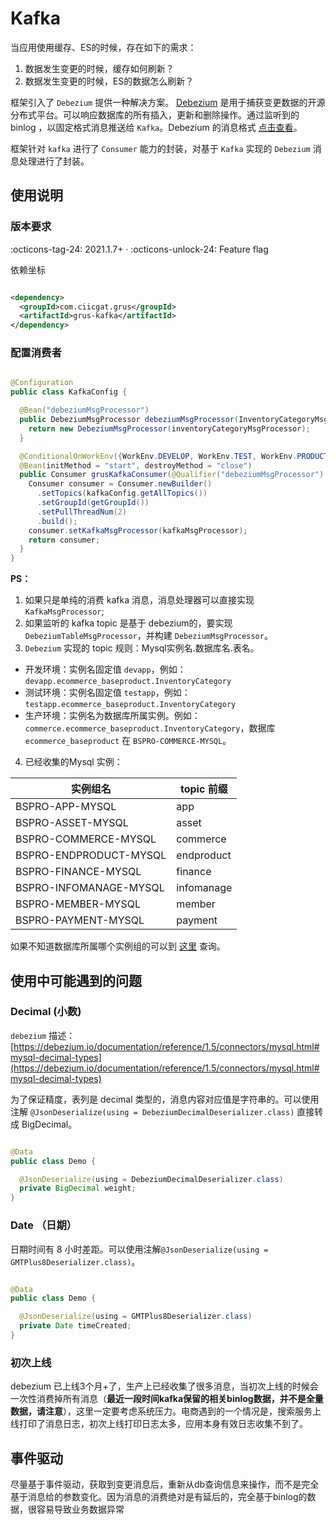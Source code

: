 # Kafka

当应用使用缓存、ES的时候，存在如下的需求：

1. 数据发生变更的时候，缓存如何刷新？
2. 数据发生变更的时候，ES的数据怎么刷新？

框架引入了 `Debezium` 提供一种解决方案。 [Debezium](https://debezium.io/) 是用于捕获变更数据的开源分布式平台。可以响应数据库的所有插入，更新和删除操作。通过监听到的 binlog
，以固定格式消息推送给 `Kafka`。Debezium 的消息格式 [点击查看](https://debezium.io/documentation/reference/1.5/connectors/mysql.html)。

框架针对 `kafka` 进行了 `Consumer` 能力的封装，对基于 `Kafka` 实现的 `Debezium` 消息处理进行了封装。

## 使用说明

### 版本要求

:octicons-tag-24: 2021.1.7+ ·
:octicons-unlock-24: Feature flag

依赖坐标

```xml

<dependency>
  <groupId>com.ciicgat.grus</groupId>
  <artifactId>grus-kafka</artifactId>
</dependency>
```

### 配置消费者

```java

@Configuration
public class KafkaConfig {

  @Bean("debeziumMsgProcessor")
  public DebeziumMsgProcessor debeziumMsgProcessor(InventoryCategoryMsgProcessor inventoryCategoryMsgProcessor) {
    return new DebeziumMsgProcessor(inventoryCategoryMsgProcessor);
  }

  @ConditionalOnWorkEnv({WorkEnv.DEVELOP, WorkEnv.TEST, WorkEnv.PRODUCT})
  @Bean(initMethod = "start", destroyMethod = "close")
  public Consumer grusKafkaConsumer(@Qualifier("debeziumMsgProcessor") KafkaMsgProcessor kafkaMsgProcessor) {
    Consumer consumer = Consumer.newBuilder()
      .setTopics(kafkaConfig.getAllTopics())
      .setGroupId(getGroupId())
      .setPullThreadNum(2)
      .build();
    consumer.setKafkaMsgProcessor(kafkaMsgProcessor);
    return consumer;
  }
}
```

**PS：**

1. 如果只是单纯的消费 kafka 消息，消息处理器可以直接实现 `KafkaMsgProcessor`;
2. 如果监听的 kafka topic 是基于 debezium的，要实现 `DebeziumTableMsgProcessor`，并构建 `DebeziumMsgProcessor`。
3. `Debezium` 实现的 topic 规则：Mysql实例名.数据库名.表名。

* 开发环境：实例名固定值 `devapp`，例如：`devapp.ecommerce_baseproduct.InventoryCategory`
* 测试环境：实例名固定值 `testapp`，例如：`testapp.ecommerce_baseproduct.InventoryCategory`
* 生产环境：实例名为数据库所属实例。例如：`commerce.ecommerce_baseproduct.InventoryCategory`，数据库`ecommerce_baseproduct`
  在 `BSPRO-COMMERCE-MYSQL`。

4. 已经收集的Mysql 实例：

|       实例组名       |  topic 前缀      |
| ------------------ | ------     |
| BSPRO-APP-MYSQL |app|
| BSPRO-ASSET-MYSQL |asset|
| BSPRO-COMMERCE-MYSQL |commerce|
| BSPRO-ENDPRODUCT-MYSQL |endproduct|
| BSPRO-FINANCE-MYSQL |finance|
| BSPRO-INFOMANAGE-MYSQL |infomanage|
| BSPRO-MEMBER-MYSQL |member|
| BSPRO-PAYMENT-MYSQL |payment|

如果不知道数据库所属哪个实例组的可以到 [这里](https://frigate.wuxingdev.cn/dbInstanceGroup/toDataPage) 查询。

## 使用中可能遇到的问题

### Decimal (小数)

`debezium`
描述：[https://debezium.io/documentation/reference/1.5/connectors/mysql.html#mysql-decimal-types](https://debezium.io/documentation/reference/1.5/connectors/mysql.html#mysql-decimal-types)

为了保证精度，表列是 decimal 类型的，消息内容对应值是字符串的。可以使用注解 `@JsonDeserialize(using = DebeziumDecimalDeserializer.class)` 直接转成
BigDecimal。

```java

@Data
public class Demo {

  @JsonDeserialize(using = DebeziumDecimalDeserializer.class)
  private BigDecimal weight;
}
```

### Date （日期）

日期时间有 8 小时差距。可以使用注解`@JsonDeserialize(using = GMTPlus8Deserializer.class)`。

```java

@Data
public class Demo {

  @JsonDeserialize(using = GMTPlus8Deserializer.class)
  private Date timeCreated;
}
```

### 初次上线

debezium 已上线3个月+了，生产上已经收集了很多消息，当初次上线的时候会一次性消费掉所有消息（**最近一段时间kafka保留的相关binlog数据，并不是全量数据，请注意**），这里一定要考虑系统压力。电商遇到的一个情况是，搜索服务上线打印了消息日志，初次上线打印日志太多，应用本身有效日志收集不到了。

## 事件驱动

尽量基于事件驱动，获取到变更消息后，重新从db查询信息来操作，而不是完全基于消息给的参数变化。因为消息的消费绝对是有延后的，完全基于binlog的数据，很容易导致业务数据异常
